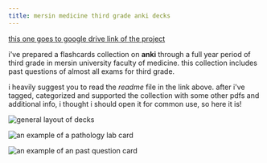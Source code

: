 ```yaml
---
title: mersin medicine third grade anki decks
---
```


[this one goes to google drive link of the project](https://drive.google.com/drive/folders/1HnGiFNt4ER8cNl4IyukVUp4C2cwe-4a9?usp=sharing)

i've prepared a flashcards collection on **anki** through a full year period of third grade in mersin university faculty of medicine. this collection includes past questions of almost all exams for third grade.  

i heavily suggest you to read the _readme_ file in the link above. after i've tagged, categorized and supported the collection with some other pdfs and additional info, i thought i should open it for common use, so here it is!

![general layout of decks]({{site.baseurl}}/images/anki1.png)
   
![an example of a pathology lab card]({{site.baseurl}}/images/anki2.png)

![an example of an past question card]({{site.baseurl}}/images/anki3.png)
